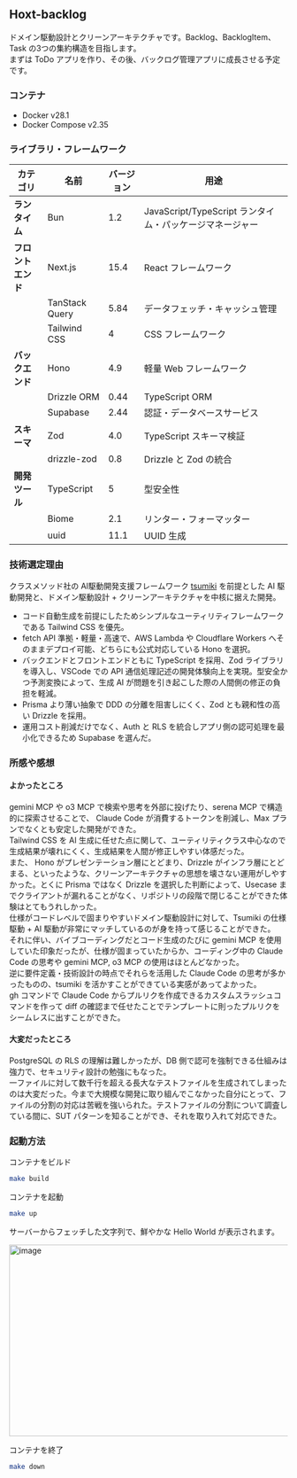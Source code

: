 ## Hoxt-backlog

ドメイン駆動設計とクリーンアーキテクチャです。Backlog、BacklogItem、Task の3つの集約構造を目指します。  
まずは ToDo アプリを作り、その後、バックログ管理アプリに成長させる予定です。

### コンテナ
- Docker v28.1
- Docker Compose v2.35

### ライブラリ・フレームワーク

| カテゴリ | 名前 | バージョン | 用途 |
|---------|------|-----------|------|
| **ランタイム** | Bun | 1.2 | JavaScript/TypeScript ランタイム・パッケージマネージャー |
| **フロントエンド** | Next.js | 15.4 | React フレームワーク |
| | TanStack Query | 5.84 | データフェッチ・キャッシュ管理 |
| | Tailwind CSS | 4 | CSS フレームワーク |
| **バックエンド** | Hono | 4.9 | 軽量 Web フレームワーク |
| | Drizzle ORM | 0.44 | TypeScript ORM |
| | Supabase | 2.44 | 認証・データベースサービス |
| **スキーマ** | Zod | 4.0 | TypeScript スキーマ検証 |
| | drizzle-zod | 0.8 | Drizzle と Zod の統合 |
| **開発ツール** | TypeScript | 5 | 型安全性 |
| | Biome | 2.1 | リンター・フォーマッター |
| | uuid | 11.1 | UUID 生成 |

### 技術選定理由

クラスメソッド社の AI駆動開発支援フレームワーク [tsumiki](https://github.com/classmethod/tsumiki) を前提とした AI 駆動開発と、ドメイン駆動設計 + クリーンアーキテクチャを中核に据えた開発。

- コード自動生成を前提にしたためシンプルなユーティリティフレームワークである Tailwind CSS を優先。
- fetch API 準拠・軽量・高速で、AWS Lambda や Cloudflare Workers へそのままデプロイ可能、どちらにも公式対応している Hono を選択。
- バックエンドとフロントエンドともに TypeScript を採用、Zod ライブラリを導入し、VSCode での API 通信処理記述の開発体験向上を実現。型安全かつ予測変換によって、生成 AI が問題を引き起こした際の人間側の修正の負担を軽減。
- Prisma より薄い抽象で DDD の分離を阻害しにくく、Zod とも親和性の高い Drizzle を採用。
- 運用コスト削減だけでなく、Auth と RLS を統合しアプリ側の認可処理を最小化できるため Supabase を選んだ。

### 所感や感想

#### よかったところ

gemini MCP や o3 MCP で検索や思考を外部に投げたり、serena MCP で構造的に探索させることで、 Claude Code が消費するトークンを削減し、Max プランでなくとも安定した開発ができた。  
Tailwind CSS を AI 生成に任せた点に関して、ユーティリティクラス中心なので生成結果が壊れにくく、生成結果を人間が修正しやすい体感だった。  
また、 Hono がプレゼンテーション層にとどまり、Drizzle がインフラ層にとどまる、といったような、クリーンアーキテクチャの思想を壊さない運用がしやすかった。とくに Prisma ではなく Drizzle を選択した判断によって、Usecase までクライアントが漏れることがなく、リポジトリの段階で閉じることができた体験はとてもうれしかった。  
仕様がコードレベルで固まりやすいドメイン駆動設計に対して、Tsumiki の仕様駆動 + AI 駆動が非常にマッチしているのが身を持って感じることができた。  
それに伴い、バイブコーディングだとコード生成のたびに gemini MCP を使用していた印象だったが、仕様が固まっていたからか、コーディング中の Claude Code の思考や gemini MCP, o3 MCP の使用はほとんどなかった。  
逆に要件定義・技術設計の時点でそれらを活用した Claude Code の思考が多かったものの、tsumiki を活かすことができている実感があってよかった。  
gh コマンドで Claude Code からプルリクを作成できるカスタムスラッシュコマンドを作って diff の確認まで任せたことでテンプレートに則ったプルリクをシームレスに出すことができた。

#### 大変だったところ

PostgreSQL の RLS の理解は難しかったが、DB 側で認可を強制できる仕組みは強力で、セキュリティ設計の勉強にもなった。  
一ファイルに対して数千行を超える長大なテストファイルを生成されてしまったのは大変だった。今まで大規模な開発に取り組んでこなかった自分にとって、ファイルの分割の対応は苦戦を強いられた。テストファイルの分割について調査している間に、SUT パターンを知ることができ、それを取り入れて対応できた。  

### 起動方法

コンテナをビルド
```sh
make build
```

コンテナを起動
```sh
make up
```

サーバーからフェッチした文字列で、鮮やかな Hello World が表示されます。

<img width="1143" height="346" alt="image" src="https://github.com/user-attachments/assets/65dd41c0-4ca7-4558-ae87-197347bda2c8" />

コンテナを終了
```sh
make down
```
